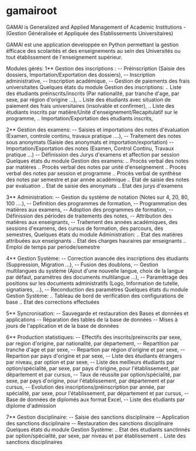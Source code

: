 # gamairoot
GAMAI is Generalized and Applied Management of Academic Institutions - (Gestion Généralisée et Appliquée des Etablissements Universitaires)

GAMAI est une application developpée en Python permettant la gestion éfficace des scolarités et des enseignements au sein des Universités ou tout établissement de l'enseignement supérieur.

Modules gérés:
1** Gestion des inscriptions :
   -- Préinscription (Saisie des dossiers, Importation/Exportation des dossiers),
   -- Inscription administrative,
   -- Inscription académique,
   -- Gestion de paiements des frais universitaites
   Quelques états du module Gestion des inscriptions:
     .. Liste des étudiants préinscrits/inscrits (Par nationalité, par tranche d'age, par sexe, par région d'origine ...),
     .. Liste des étudiants avec situation de paiement des frais universitaires (insolvable et confirmer),
     .. Liste des étudiants inscrits par matière/Unité d'enseignement/Recapitulatif sur le programme,
     .. Importation/Exportation des etudiants inscrits,
  
2** Gestion des examens:
   -- Saisies et importations des notes d'évaluation (Examen, controle continu, travaux pratique ....), 
   -- Traitement des notes sous anonymats (Saisie des anonymats et importation/exportation)
   -- Importation/Exportation des notes (Examen, Control Continu, Travaux pratique ...)
   -- Définission des Jurys d'examens et affection par session
   Quelques états du module Gestion des examens:
     .. Procès verbal des notes par matières
     .. Procès verbal des notes par unité d'enseignement
     .. Procès verbal des notes par session et programme
     .. Procès verbal de synthèse des notes par semestre et par année académique
     .. Etat de saisie des notes par evaluation
     .. Etat de saisie des anonymats
     .. Etat des jurys d'examens
     
3** Administration:
   -- Gestion du système de notation (Notes sur 4, 20, 80, 100 ....),
   -- Definition des programmes de formation,
   -- Programmation des matières aux examens,
   -- Adoption des programmes de formation,
   -- Définission des périodes de traitements des notes,
   -- Attribution des matières aux enseignants,
   -- Traitement des années académiques, des sessions d'examens, des cursus de formation, des parcours, des semestres,
    Quelques états du module Administration:
     .. Etat des matières attribuées aux enseignants
     .. Etat des charges hauraires par enseignants
     .. Emploi de temps par periode/semestre
     
4** Gestion Système:
   -- Correction avancée des inscriptions des étudiants (Suppression, Migration ...),
   -- Fusion des doublons,
   -- Gestion multilangues du système (Ajout d'une nouvelle langue, choix de la langue par défaut, paramètres des documents multilangue ...),
   -- Paramétrage des positions sur les documents administratifs (Logo, Information de tutelle, signatiares, ...),
   -- Reconduction des paramètres
   Quelques états du module Gestion Système:
     .. Tableau de bord de verification des configurations de base
     .. Etat des corrections effectuées
     
5** Syncronisation: 
   -- Sauvegarde et restauration des Bases et données et applications
   -- Réparation des tables de la base de données
   -- Mises à jours de l'application et de la base de données

6** Production statistiques:
   -- Effectifs des inscrits/preinscrits par sexe, par region d'origine, par nationalité, par departement,
   -- Repartition par tranche d'age et par sexe,
   -- Repartion par région d'origine et par sexe,
   -- Repartion par pays d'origine et par sexe,
   -- Liste des étudiants étrangers par niveau, par option et par sexe,
   -- Liste des meilleurs étudiants par option/spécialité, par sexe, par pays d'origine, pour l'établissement, par département et par cursus,
   -- Taux de réussite par option/spécialité, par sexe, par pays d'origine, pour l'établissement, par département et par cursus,
   -- Evolution des inscriptions/préinscription par année, par spécialité, par sexe, pour l'établissement, par département et par cursus,
   -- Base de données de diplomés aux format Excel,
   -- Liste des étudiants par diplome d'admission
     
7** Gestion disciplinaire:
   -- Saisie des sanctions disciplinaire
   -- Application des sanctions disciplinaire
   -- Restauration des sanctions disciplinaire
   Quelques états du module Gestion Système:
     .. Etat des étudiants sanctinnés par option/spécialité, par sexe, par niveau et par établissement
     .. Liste des sanctions disciplinaires
     
